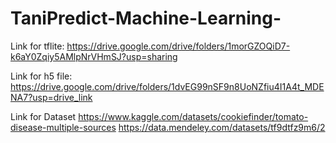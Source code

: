 # TaniPredict-Machine-Learning-

Link for tflite:
https://drive.google.com/drive/folders/1morGZOQiD7-k6aY0Zqiy5AMlpNrVHmSJ?usp=sharing 

Link for h5 file:
https://drive.google.com/drive/folders/1dvEG99nSF9n8UoNZfiu4I1A4t_MDENA7?usp=drive_link

Link for Dataset
https://www.kaggle.com/datasets/cookiefinder/tomato-disease-multiple-sources
https://data.mendeley.com/datasets/tf9dtfz9m6/2
